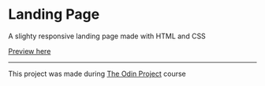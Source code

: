 # Landing Page
A slighty responsive landing page made with HTML and CSS

[Preview here](https://memeticca.github.io/landing-page/)

---
This project was made during [The Odin Project](https://www.theodinproject.com/) course
